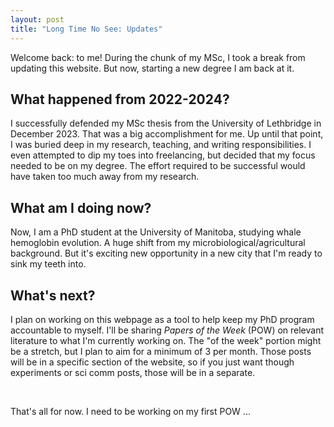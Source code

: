 ```yaml
---
layout: post
title: "Long Time No See: Updates"
---
```


Welcome back: to me! During the chunk of my MSc, I took a break from updating this website. But now, starting a new degree I am back at it.

## What happened from 2022-2024?

I successfully defended my MSc thesis from the University of Lethbridge in December 2023. That was a big accomplishment for me. Up until that point, I was buried deep in my research, teaching, and writing responsibilities. I even attempted to dip my toes into freelancing, but decided that my focus needed to be on my degree. The effort required to be successful would have taken too much away from my research.

## What am I doing now?

Now, I am a PhD student at the University of Manitoba, studying whale hemoglobin evolution. A huge shift from my microbiological/agricultural background. But it's exciting new opportunity in a new city that I'm ready to sink my teeth into.

## What's next?

I plan on working on this webpage as a tool to help keep my PhD program accountable to myself. I'll be sharing *Papers of the Week* (POW) on relevant literature to what I'm currently working on. The "of the week" portion might be a stretch, but I plan to aim for a minimum of 3 per month. Those posts will be in a specific section of the website, so if you just want though experiments or sci comm posts, those will be in a separate.

<br>

That's all for now. I need to be working on my first POW ...